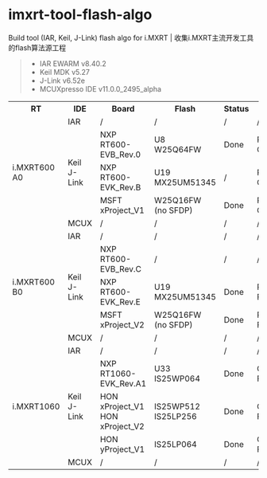 # imxrt-tool-flash-algo
Build tool (IAR, Keil, J-Link) flash algo for i.MXRT | 收集i.MXRT主流开发工具的flash算法源工程

> * IAR EWARM v8.40.2  
> * Keil MDK v5.27  
> * J-Link v6.52e  
> * MCUXpresso IDE v11.0.0_2495_alpha  

<table><tbody>
    <tr>
        <th>RT</th>
        <th>IDE</th>
        <th>Board</th>
        <th>Flash</th>
        <th>Status</th>
        <th>Comments</th>
    </tr>
    <tr>
        <td rowspan="5">i.MXRT600<br>
                        A0</td>
        <td>IAR</td>
        <td>/</td>
        <td>/</td>
        <td>/</td>
        <td>/</td>
    </tr>
    <tr>
        <td rowspan="3">Keil<br>
                        J-Link</td>
        <td>NXP RT600-EVB_Rev.0</td>
        <td>U8<br>
            W25Q64FW</td>
        <td>Done</td>
        <td>PIO1[23:20]<br>
            QSPI_PortA</td>
    </tr>
    <tr>
        <td>NXP RT600-EVK_Rev.B</td>
        <td>U19<br>
            MX25UM51345</td>
        <td>/</td>
        <td>PIO1[27:20]<br>
            QSPI_PortA</td>
    </tr>
    <tr>
        <td>MSFT xProject_V1</td>
        <td>W25Q16FW<br>
            (no SFDP)</td>
        <td>Done</td>
        <td>PIO1[23:20]<br>
            QSPI_PortA</td>
    </tr>
    <tr>
        <td>MCUX</td>
        <td>/</td>
        <td>/</td>
        <td>/</td>
        <td>/</td>
    </tr>
    <tr>
        <td rowspan="5">i.MXRT600<br>
                        B0</td>
        <td>IAR</td>
        <td>/</td>
        <td>/</td>
        <td>/</td>
        <td>/</td>
    </tr>
    <tr>
        <td rowspan="3">Keil<br>
                        J-Link</td>
        <td>NXP RT600-EVB_Rev.C</td>
        <td>/</td>
        <td>/</td>
        <td>/</td>
    </tr>
    <tr>
        <td>NXP RT600-EVK_Rev.E</td>
        <td>U19<br>
            MX25UM51345</td>
        <td>Done</td>
        <td>PIO1[14:11],PIO2[23:22,18:17]<br>
            FLEXSPI_PortB</td>
    </tr>
    <tr>
        <td>MSFT xProject_V2</td>
        <td>W25Q16FW<br>
            (no SFDP)</td>
        <td>Done</td>
        <td>PIO1[23:20]<br>
            FLEXSPI_PortA</td>
    </tr>
    <tr>
        <td>MCUX</td>
        <td>/</td>
        <td>/</td>
        <td>/</td>
        <td>/</td>
    </tr>
    <tr>
        <td rowspan="5">i.MXRT1060</td>
        <td>IAR</td>
        <td>/</td>
        <td>/</td>
        <td>/</td>
        <td>/</td>
    </tr>
    <tr>
        <td rowspan="3">Keil<br>
                        J-Link</td>
        <td>NXP RT1060-EVK_Rev.A1</td>
        <td>U33<br>
            IS25WP064</td>
        <td>Done</td>
        <td>GPIO_SD_B1[11:08]<br>
            FLEXSPI_PortA</td>
    </tr>
    <tr>
        <td>HON xProject_V1<br>
            HON xProject_V2</td>
        <td>IS25WP512<br>
            IS25LP256</td>
        <td>Done</td>
        <td>GPIO_SD_B1[11:08]<br>
            FLEXSPI_PortA</td>
    </tr>
    <tr>
        <td>HON yProject_V1</td>
        <td>IS25LP064</td>
        <td>Done</td>
        <td>GPIO_AD_B1[13:10]<br>
            FLEXSPI_PortA</td>
    </tr>
    <tr>
        <td>MCUX</td>
        <td>/</td>
        <td>/</td>
        <td>/</td>
        <td>/</td>
    </tr>
</table>
